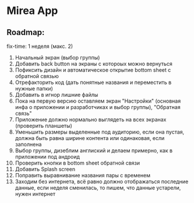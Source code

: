 # Mirea App

## Roadmap:

fix-time: 1 неделя (макс. 2)

1. Начальный экран (выбор группы)
2. Добавить back button на экраны с котороых можно вернуться
3. Пофиксить дизайн и автоматическое открытие bottom sheet с обратной связью
4. Отрефакторить код (дать понятные названия и переместить в нужные папки)
5. Добавить в игнор лишние файлы
6. Пока на первую версию оставляем экран "Настройки" (основная инфа о приложении и разработчиках и выбор группы), "Обратная связь"
7. Приложение должно нормально выглядеть на всех экранах (проверить планшеты)
8. Уменьшить размеры выделенные под аудиторию, если она пустая, должна быть равна ширине контента или одинаковая, если заполнена
9. Выбор группы, дизеблим англиский и делаем примерно, как в приложении под андроид
10. Проверить кнопки в bottom sheet обратной связи
11. Добавить Splash screen
12. Поправить выравнивание названия пары с временем
13. Заходим без интернета, всё равно должно отображаться последние данные, если неделя сменилась, то пишем, что данные устарели, нужен интернет
